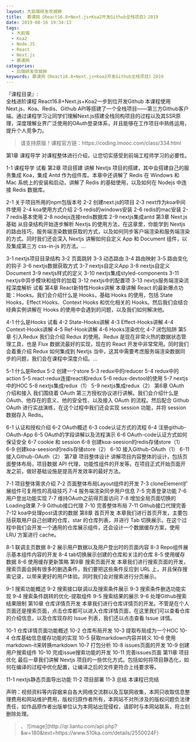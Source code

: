 ```yaml
---
layout: 大前端研发攻城狮
title:  慕课网《React16.8+Next.js+Koa2开发Github全栈项目》2019
date: 2019-08-16 19:34:13
tags:
  - 大前端
  - Koa2
  - Node.JS
  - React
  - Next.js
  - 慕课网
categories:
  - 后端研发攻城狮
keywords: 慕课网《React16.8+Next.js+Koa2开发Github全栈项目》2019
---
```

『课程目录』:  
全栈进阶课程 React16.8+Next.js+Koa2一步到位开发Github
本课程使用Next.js、Koa、Redis、Github API等搭建了一个全栈项目——第三方Github客户端。通过课程学习让同学们理解Next.js搭建全栈同构项目的过程以及其SSR原理，深度理解业界广泛使用的OAuth登录体系，并且能够在工作项目中熟练运用，提升个人竞争力。

<!-- more --> 
<blockquote class="blockquote-center">
请支持原版！课程官方链：https://coding.imooc.com/class/334.html</blockquote>
</blockquote>
第1章 课程导学
对课程整体进行介绍，让您切实感受到前端工程师学习的必要性。

 1-1 课程导学 试看
第2章 项目搭建
讲解 Nextjs 项目的搭建，其中会搭建自己的服务集成 Koa，集成 Antd 作为组件库。本章中还讲解了 Redis 在 Windows 和 Mac 系统上的安装和启动，讲解了 Redis 的基础使用，以及如何在 Nodejs 中连接 Redis 数据库。

 2-1 关于项目所用的npm包版本号
 2-2 创建next.js的项目
 2-3 next作为koa中间件使用
 2-4 koa使用方式介绍
 2-5 redis的windows安装
 2-6 redis的mac安装
 2-7 redis基本使用
 2-8 nodejs连接redis数据库
 2-9 nextjs集成antd
第3章 Next.js基础
从目录结构开始逐步解析 Nextjs 的使用方法，在这章里，你能学到 Nextjs 的路由技巧，服务端渲染数据获取的方式，以及如何同步客户端渲染和服务端渲染的方式。同时我们还会深入 Nextjs 讲解如何自定义 App 和 Document 组件，以及集成第三方 css-in-js 的方法。...

 3-1 nextjs项目目录结构
 3-2 页面跳转
 3-3 动态路由
 3-4 路由映射
 3-5 路由变化的钩子
 3-6 nextjs数据获取方式
 3-7 nextjs自定义App
 3-8 nextjs自定义Document
 3-9 nextjs样式的定义
 3-10 nextjs集成styled-components
 3-11 nextjs中异步模块和组件的加载
 3-12 nextjs中的配置项
 3-13 nextjs服务端渲染流程深度解析 试看
第4章 React新特性Hooks讲解
本章讲解 React 的最新爆点功能：Hooks。我们会介绍什么是 Hooks，基础 Hooks 的使用，包括 State Hooks，Effect Hooks、Context Hooks 和优化相关的 Hooks。然后我们会结合经典实例讲解在 Hooks 的使用中会遇到的问题，以及我们如何解决他。

 4-1 什么是Hooks 试看
 4-2 State-Hooks讲解
 4-3 Effect-Hooks讲解
 4-4 Context-Hooks讲解
 4-5 Ref-Hook讲解
 4-6 Hooks渲染优化
 4-7 闭包陷阱
第5章 引入Redux
我们会介绍 Redux 的使用。Redux 是现在非常火热的数据状态管理工具，也是 Flux 数据流最好的实现，现在的 React 开发中非常常用。同时我们会着重介绍 Redux 如何集成到 Nextjs 当中，这其中需要考虑服务端渲染数据同步的问题，我们会在课程中深度介绍。...

 5-1 什么是Redux
 5-2 创建一个store
 5-3 redux中的reducer
 5-4 redux中的action
 5-5 react-redux连接react和redux
 5-6 redux-devtool的使用
 5-7 nextjs中的HOC
 5-8 nextjs集成redux（1）
 5-9 nextjs集成redux（2）
第6章 OAuth 介绍和接入
我们围绕着 OAuth 第三方授权协议进行讲解。我们会介绍什么是 OAuth、他存在的意义、他的安全性、以及接入 OAuth 的流程。然后配合 Github OAuth 进行实战演练，在这个过程中我们还会实现 session 功能，并将 session 数据存入 Redis。

 6-1 认证和授权介绍
 6-2 OAuth概述
 6-3 code认证方式的流程
 6-4 注册github-OAuth-App
 6-5 OAuth的字段讲解以及流程演示
 6-6 OAuth-code认证方式如何保证安全
 6-7 cookie 和 session
 6-8 创建koa-seesion的redis存储store（1）
 6-9 创建koa-seesion的redis存储store（2）
 6-10 接入Github-OAuth（1）
 6-11 接入Github-OAuth（2）
第7章 项目整体设计
讲解项目内容整体的设计，包括页面整体布局，项目数据 API 代理，功能性组件的开发等。在项目正式开始页面开发之前，做好基础设施是提高开发效率的最好方法。

 7-1 项目整体需求介绍
 7-2 页面整体布局Layout组件的开发
 7-3 cloneElement扩展组件可复用性的高级技巧
 7-4 服务端渲染同步用户信息
 7-5 完善登录功能
 7-6 用户登出功能实现
 7-7 维持OAuth之前得页面访问
 7-8 增加全局页面切换的Loading效果
 7-9 Github接口代理
 7-10 完善整体布局
 7-11 Github接口代理完善
 7-12 koa中处理post请求的数据
第8章 首页开发
本章我们进行首页开发，主要包括获取用户自己创建的仓库，star 的仓库列表，并进行 Tab 切换展示。在这个过程中我们会开发一个通用的仓库展示组件，还会设计一个数据缓存方案，使用 LRU 方案进行 cache。

 8-1 联调主页数据
 8-2 展示用户数据以及用户登出时的页面内容
 8-3 Repo组件展示基本组件内容的开发
 8-4 tab切换展示创建的仓库和关注的仓库
 8-5 使用缓存数据
 8-6 使用缓存更新策略
第9章 搜索页面开发
本章我们进行搜索页面的开发，搜索页面会拥有很多的删选条件，我们要把这些条件反应到 URL 上，并且保存搜索记录，以带来更好的用户体验。同时我们会对搜索进行分页展示。

 9-1 搜索功能概述
 9-2 搜索接口联调以及搜索条件展示
 9-3 搜索条件删选功能实现
 9-4 搜索条件跳转的优化-提取组件
 9-5 搜索结果的展示
 9-6 处理Github搜索结果限制
第10章 仓库详情页开发
本章我们进行仓库详情页的开发。不管是在个人页面还是搜索页面，点击仓库都可以进入仓库详情页面，在这里我们可以查看仓库的介绍信息，以及仓库现存的 Issue 列表，我们还以点击查看 Issue 详情。

 10-1 仓库详情页面功能概述
 10-2 仓库布局开发
 10-3 提取布局成为一个HOC
 10-4 仓库基础信息缓存功能的实现
 10-5 获取markdown内容并转义
 10-6 使用markdown-it来转换markdown
 10-7 打包分析
 10-8 issues页面的开发
 10-9 创建用户搜索组件
 10-10 完成issue搜索功能的开发
 10-11 完善issues页面
第11章 项目优化
最后一章我们讲解 Nextjs 项目的一些优化方式。包括如何将项目静态化，如何在编译的过程中优化配置，让编译之后的文件更符合上线要求等。

 11-1 nextjs静态页面导出功能
 11-2 项目部署
 11-3 总结
本课程已完结
<div class="post-copyright">
    <div class="post-copyright__author">
      <span class="post-copyright-meta">声明：视频资料等内容据来自各大网络交流群以及互联网收集，本网只收取信息整理费用和网站维护费用，版权归原作者所有，本网站不对所涉及的版权问题负法律责任，如作品原作者出版单位认为本网站出现侵权，请即时与本网站联系，将立刻删除处理。 </span>
    </div>
</div>

<blockquote class="blockquote-center">、
![image](http://qr.liantu.com/api.php?&w=180&text=https://www.510ka.com/details/2550024F)
</blockquote>

